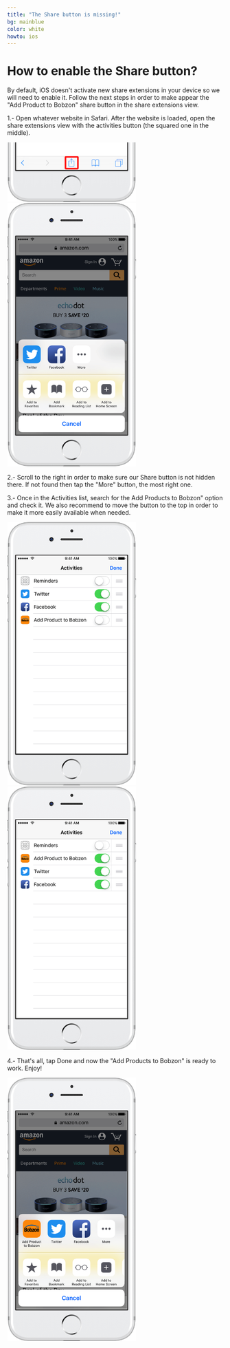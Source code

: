 ```yaml
---
title: "The Share button is missing!"
bg: mainblue
color: white
howto: ios
---
```


# How to enable the Share button?

By default, iOS doesn't activate new share extensions in your device so we will need to enable it. Follow the next steps in order to make appear the "Add Product to Bobzon" share button in the share extensions view.

1.- Open whatever website in Safari. After the website is loaded, open the share extensions view with the activities button (the squared one in the middle).

<img src="/img/howto/safari-share_framed.png" alt="" title="" width="300" />

<img src="/img/howto/enable-share-extension-s1_framed.png" alt="" title="" width="300" />

2.- Scroll to the right in order to make sure our Share button is not hidden there. If not found then tap the "More" button, the most right one.

3.- Once in the Activities list, search for the Add Products to Bobzon" option and check it. We also recommend to move the button to the top in order to make it more easily available when needed. 

<img src="/img/howto/enable-share-extension-s2_framed.png" alt="" title="" width="300" />

<img src="/img/howto/enable-share-extension-s3_framed.png" alt="" title="" width="300" />

4.- That's all, tap Done and now the "Add Products to Bobzon" is ready to work. Enjoy!

<img src="/img/howto/enable-share-extension-s4_framed.png" alt="" title="" width="300" />